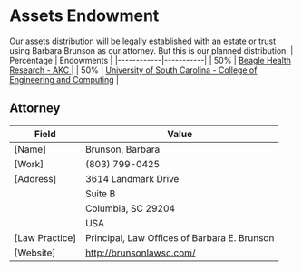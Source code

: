 # Assets Endowment
Our assets distribution will be legally established with an estate or trust using Barbara Brunson as our attorney. But this is our planned distribution. 
| Percentage | Endowments |
|------------|-----------|
| 50% | [Beagle Health Research - AKC ]() |
| 50% | [University of South Carolina - College of Engineering and Computing](https://sc.planmygift.org/wills-and-living-trusts) |

## Attorney 
| Field | Value |
|-------|-------|
| [Name] | Brunson, Barbara |
| [Work] | (803) 799-0425 |
| [Address] | 3614 Landmark Drive<br> |
||Suite B <br>|
|| Columbia, SC 29204<br> |
|| USA |<br>
| [Law Practice] | Principal, Law Offices of Barbara E. Brunson
| [Website] | http://brunsonlawsc.com/|
